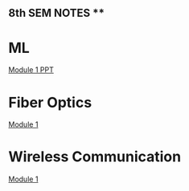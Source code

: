 ## 8th SEM NOTES **

# ML
[Module 1 PPT]()

# Fiber Optics
[Module 1]()

# Wireless Communication
[Module 1]()
